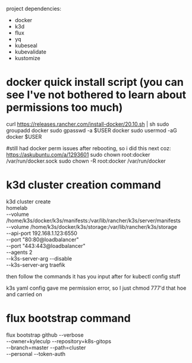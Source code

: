 project dependencies:
- docker
- k3d
- flux
- yq
- kubeseal
- kubevalidate
- kustomize

# docker quick install script (you can see I've not bothered to learn  about permissions too much)
curl https://releases.rancher.com/install-docker/20.10.sh   | sh
  sudo groupadd docker
  sudo gpasswd -a $USER docker
  sudo usermod -aG docker $USER

  #still had docker perm issues after rebooting, so i did this next coz: https://askubuntu.com/a/1293601
  sudo chown root:docker /var/run/docker.sock
  sudo chown -R root:docker /var/run/docker

# k3d cluster creation command
k3d cluster create \
  homelab \
  --volume /home/k3s/docker/k3s/manifests:/var/lib/rancher/k3s/server/manifests \
  --volume /home/k3s/docker/k3s/storage:/var/lib/rancher/k3s/storage \
  --api-port 192.168.1.123:6550 \
  --port "80:80@loadbalancer" \
  --port "443:443@loadbalancer" \
  --agents 2 \
  --k3s-server-arg --disable \
  --k3s-server-arg traefik

then follow the commands it has you input after for kubectl config stuff

k3s yaml config gave me permission error, so I just chmod 777'd that hoe and carried on

# flux bootstrap command
  flux bootstrap github --verbose \
    --owner=kyleculp --repository=k8s-gitops \
    --branch=master --path=cluster \
    --personal --token-auth